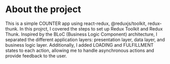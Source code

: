 # About the project

This is a simple COUNTER app using react-redux, @reduxjs/toolkit, redux-thunk. In this projrct, I covered the steps to set up Redux Toolkit and Redux Thunk. Inspired by the BLoC (Business Logic Component) architecture, I separated the different application layers: presentation layer, data layer, and business logic layer. Additionally, I added LOADING and FULFILLMENT states to each action, allowing me to handle asynchronous actions and provide feedback to the user.
